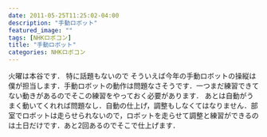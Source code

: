 ```yaml
---
date: 2011-05-25T11:25:02-04:00
description: "手動ロボット"
featured_image: ""
tags: [NHKロボコン]
title: "手動ロボット"
categories: NHKロボコン
---
```


火曜は本谷です．
特に話題もないので
そういえば今年の手動ロボットの操縦は僕が担当します．手動ロボットの動作は問題なさそうです．一つまだ練習できてない動きがあるのでそこの練習をやっておく必要があります．
あとは自動がうまく動いてくれれば問題なし．自動の仕上げ，調整もしなくてはなりません．部室でロボットは走らせられないので，ロボットを走らせて調整と練習ができるのは土日だけです．あと2回あるのでそこで仕上げます．
